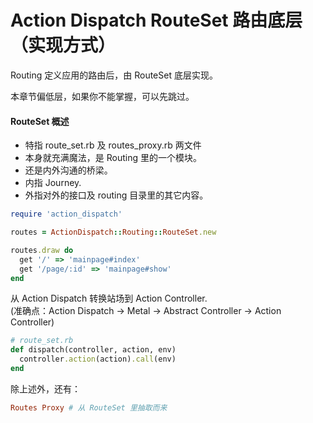 # Action Dispatch RouteSet 路由底层（实现方式）

Routing 定义应用的路由后，由 RouteSet 底层实现。

本章节偏低层，如果你不能掌握，可以先跳过。

#### RouteSet 概述

* 特指 route\_set.rb 及 routes\_proxy.rb 两文件
* 本身就充满魔法，是 Routing 里的一个模块。
* 还是内外沟通的桥梁。
* 内指 Journey.
* 外指对外的接口及 routing 目录里的其它内容。

```ruby
require 'action_dispatch'

routes = ActionDispatch::Routing::RouteSet.new

routes.draw do
  get '/' => 'mainpage#index'
  get '/page/:id' => 'mainpage#show'
end
```

从 Action Dispatch 转换站场到 Action Controller.  
\(准确点：Action Dispatch -&gt; Metal -&gt; Abstract Controller -&gt; Action Controller\)

```ruby
# route_set.rb
def dispatch(controller, action, env)
  controller.action(action).call(env)
end
```

除上述外，还有：

```ruby
Routes Proxy # 从 RouteSet 里抽取而来
```



